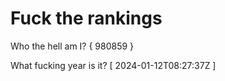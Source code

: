# Fuck the rankings

Who the hell am I?
{ 980859 }

What fucking year is it?
[ 2024-01-12T08:27:37Z ]
